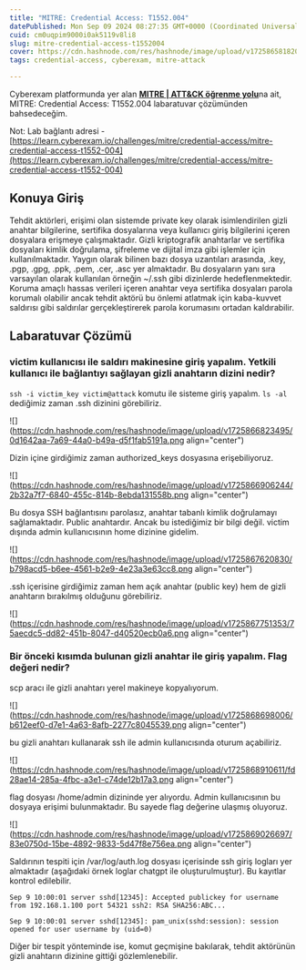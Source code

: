 ```yaml
---
title: "MITRE: Credential Access: T1552.004"
datePublished: Mon Sep 09 2024 08:27:35 GMT+0000 (Coordinated Universal Time)
cuid: cm0uqpim9000i0ak5119v8li8
slug: mitre-credential-access-t1552004
cover: https://cdn.hashnode.com/res/hashnode/image/upload/v1725865818202/ff0f8104-6ec3-438a-aa71-944f3d5ef696.png
tags: credential-access, cyberexam, mitre-attack

---
```


Cyberexam platformunda yer alan [**MITRE | ATT&CK öğrenme yolu**](https://learn.cyberexam.io/learning-modules/mitre-att-ck)na ait, MITRE: Credential Access: T1552.004 labaratuvar çözümünden bahsedeceğim.

Not: Lab bağlantı adresi - [https://learn.cyberexam.io/challenges/mitre/credential-access/mitre-credential-access-t1552-004](https://learn.cyberexam.io/challenges/mitre/credential-access/mitre-credential-access-t1552-004)

## Konuya Giriş

Tehdit aktörleri, erişimi olan sistemde private key olarak isimlendirilen gizli anahtar bilgilerine, sertifika dosyalarına veya kullanıcı giriş bilgilerini içeren dosyalara erişmeye çalışmaktadır. Gizli kriptografik anahtarlar ve sertifika dosyaları kimlik doğrulama, şifreleme ve dijital imza gibi işlemler için kullanılmaktadır. Yaygın olarak bilinen bazı dosya uzantıları arasında, .key, .pgp, .gpg, .ppk, .pem, .cer, .asc yer almaktadır. Bu dosyaların yanı sıra varsayılan olarak kullanılan örneğin ~/.ssh gibi dizinlerde hedeflenmektedir. Koruma amaçlı hassas verileri içeren anahtar veya sertifika dosyaları parola korumalı olabilir ancak tehdit aktörü bu önlemi atlatmak için kaba-kuvvet saldırısı gibi saldırılar gerçekleştirerek parola korumasını ortadan kaldırabilir.

## Labaratuvar Çözümü

### victim kullanıcısı ile saldırı makinesine giriş yapalım. Yetkili kullanıcı ile bağlantıyı sağlayan gizli anahtarın dizini nedir?

`ssh -i victim_key victim@attack` komutu ile sisteme giriş yapalım. `ls -al` dediğimiz zaman .ssh dizinini görebiliriz.

![](https://cdn.hashnode.com/res/hashnode/image/upload/v1725866823495/0d1642aa-7a69-44a0-b49a-d5f1fab5191a.png align="center")

Dizin içine girdiğimiz zaman authorized\_keys dosyasına erişebiliyoruz.

![](https://cdn.hashnode.com/res/hashnode/image/upload/v1725866906244/2b32a7f7-6840-455c-814b-8ebda131558b.png align="center")

Bu dosya SSH bağlantısını parolasız, anahtar tabanlı kimlik doğrulamayı sağlamaktadır. Public anahtardır. Ancak bu istediğimiz bir bilgi değil. victim dışında admin kullanıcısının home dizinine gidelim.

![](https://cdn.hashnode.com/res/hashnode/image/upload/v1725867620830/b798acd5-b6ee-4561-b2e9-4e23a3e63cc8.png align="center")

.ssh içerisine girdiğimiz zaman hem açık anahtar (public key) hem de gizli anahtarın bırakılmış olduğunu görebiliriz.

![](https://cdn.hashnode.com/res/hashnode/image/upload/v1725867751353/75aecdc5-dd82-451b-8047-d40520ecb0a6.png align="center")

### Bir önceki kısımda bulunan gizli anahtar ile giriş yapalım. Flag değeri nedir?

scp aracı ile gizli anahtarı yerel makineye kopyalıyorum.

![](https://cdn.hashnode.com/res/hashnode/image/upload/v1725868698006/b612eef0-d7e1-4a63-8afb-2277c8045539.png align="center")

bu gizli anahtarı kullanarak ssh ile admin kullanıcısında oturum açabiliriz.

![](https://cdn.hashnode.com/res/hashnode/image/upload/v1725868910611/fd28ae14-285a-4fbc-a3e1-c74de12b17a3.png align="center")

flag dosyası /home/admin dizininde yer alıyordu. Admin kullanıcısının bu dosyaya erişimi bulunmaktadır. Bu sayede flag değerine ulaşmış oluyoruz.

![](https://cdn.hashnode.com/res/hashnode/image/upload/v1725869026697/83e0750d-15be-4892-9833-5d47f8e756ea.png align="center")

Saldırının tespiti için /var/log/auth.log dosyası içerisinde ssh giriş logları yer almaktadır (aşağıdaki örnek loglar chatgpt ile oluşturulmuştur). Bu kayıtlar kontrol edilebilir.

`Sep 9 10:00:01 server sshd[12345]: Accepted publickey for username from 192.168.1.100 port 54321 ssh2: RSA SHA256:ABC...`

`Sep 9 10:00:01 server sshd[12345]: pam_unix(sshd:session): session opened for user username by (uid=0)`

Diğer bir tespit yönteminde ise, komut geçmişine bakılarak, tehdit aktörünün gizli anahtarın dizinine gittiği gözlemlenebilir.